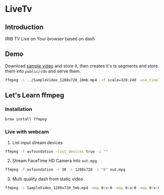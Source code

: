 # LiveTv

## Introduction
IRIB TV Live on Your browser based on dash

## Demo
Download [sample video](https://www.sample-videos.com/video/mp4/720/big_buck_bunny_720p_10mb.mp4) and store it,
then creates it's ts segments and store them into `public/cdn` and serve them.

```sh
ffmpeg -i ../SampleVideo_1280x720_10mb.mp4 -vf scale=320:240 -use_timeline 0 -f dash 1.mpd
```

## Let's Learn ffmpeg

### Installation

```sh
brew install ffmpeg
```

### Live with webcam

1. List input stream devices

```sh
ffmpeg -f avfoundation -list_devices true -i ""
```

2. Stream FaceTime HD Camera into `out.mpg`

```sh
ffmpeg -f avfoundation -r 30 -s 1280x720 -i "0" out.mpg
```

3. Multi quality dash from static video

```sh
ffmpeg -i SampleVideo_1280x720_5mb.mp4 -map 0:v:0 -map 0:a:0 -map 0:v:0 -map 0:a:0 -b:v:0 250k -filter:v:0 "scale=-2:240" -profile:v:0 baseline -filter:v:1 "scale=-2:720" -profile:v:1 main -use_timeline 1 -use_template 1 -window_size 5 -adaptation_sets "id=0,streams=v id=1,streams=a" -f dash hello.mpd
```
